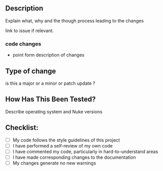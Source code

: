 ## Description

Explain what, why and the though process leading to the changes

link to issue if relevant.

### code changes
- point form description of changes

## Type of change

is this a major or a minor or patch update ?

## How Has This Been Tested?

Describe operating system and Nuke versions

## Checklist:

- [ ] My code follows the style guidelines of this project
- [ ] I have performed a self-review of my own code
- [ ] I have commented my code, particularly in hard-to-understand areas
- [ ] I have made corresponding changes to the documentation
- [ ] My changes generate no new warnings

